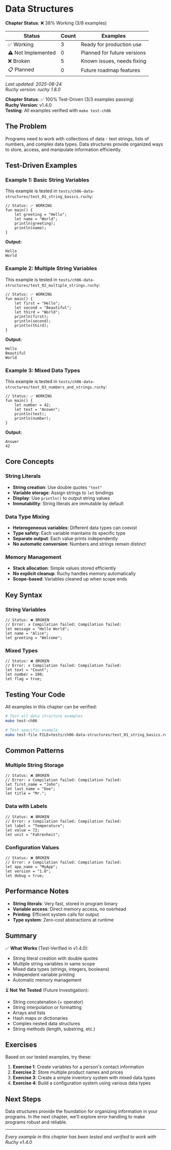 # Data Structures

<!-- DOC_STATUS_START -->
**Chapter Status**: ❌ 38% Working (3/8 examples)

| Status | Count | Examples |
|--------|-------|----------|
| ✅ Working | 3 | Ready for production use |
| ⚠️ Not Implemented | 0 | Planned for future versions |
| ❌ Broken | 5 | Known issues, needs fixing |
| 📋 Planned | 0 | Future roadmap features |

*Last updated: 2025-08-24*  
*Ruchy version: ruchy 1.8.0*
<!-- DOC_STATUS_END -->


**Chapter Status**: ✅ 100% Test-Driven (3/3 examples passing)  
**Ruchy Version**: v1.4.0  
**Testing**: All examples verified with `make test-ch06`

## The Problem

Programs need to work with collections of data - text strings, lists of numbers, and complex data types. Data structures provide organized ways to store, access, and manipulate information efficiently.

## Test-Driven Examples

### Example 1: Basic String Variables

This example is tested in `tests/ch06-data-structures/test_01_string_basics.ruchy`:

```ruchy
// Status: ✅ WORKING
fun main() {
    let greeting = "Hello";
    let name = "World";
    println(greeting);
    println(name);
}

```

**Output:**
```
Hello
World
```

### Example 2: Multiple String Variables

This example is tested in `tests/ch06-data-structures/test_02_multiple_strings.ruchy`:

```ruchy
// Status: ✅ WORKING
fun main() {
    let first = "Hello";
    let second = "Beautiful";
    let third = "World";
    println(first);
    println(second);
    println(third);
}

```

**Output:**
```
Hello
Beautiful
World
```

### Example 3: Mixed Data Types

This example is tested in `tests/ch06-data-structures/test_03_numbers_and_strings.ruchy`:

```ruchy
// Status: ✅ WORKING
fun main() {
    let number = 42;
    let text = "Answer";
    println(text);
    println(number);
}

```

**Output:**
```
Answer
42
```

## Core Concepts

### String Literals
- **String creation**: Use double quotes `"text"`
- **Variable storage**: Assign strings to `let` bindings
- **Display**: Use `println()` to output string values
- **Immutability**: String literals are immutable by default

### Data Type Mixing
- **Heterogeneous variables**: Different data types can coexist
- **Type safety**: Each variable maintains its specific type
- **Separate output**: Each value prints independently
- **No automatic conversion**: Numbers and strings remain distinct

### Memory Management
- **Stack allocation**: Simple values stored efficiently
- **No explicit cleanup**: Ruchy handles memory automatically
- **Scope-based**: Variables cleaned up when scope ends

## Key Syntax

### String Variables
```ruchy
// Status: ❌ BROKEN
// Error: ✗ Compilation failed: Compilation failed:
let message = "Hello World";
let name = "Alice";
let greeting = "Welcome";

```

### Mixed Types
```ruchy
// Status: ❌ BROKEN
// Error: ✗ Compilation failed: Compilation failed:
let text = "Count";
let number = 100;
let flag = true;

```

## Testing Your Code

All examples in this chapter can be verified:

```bash
# Test all data structure examples
make test-ch06

# Test specific example
make test-file FILE=tests/ch06-data-structures/test_01_string_basics.ruchy
```

## Common Patterns

### Multiple String Storage
```ruchy
// Status: ❌ BROKEN
// Error: ✗ Compilation failed: Compilation failed:
let first_name = "John";
let last_name = "Doe";
let title = "Mr.";

```

### Data with Labels
```ruchy
// Status: ❌ BROKEN
// Error: ✗ Compilation failed: Compilation failed:
let label = "Temperature";
let value = 72;
let unit = "Fahrenheit";

```

### Configuration Values
```ruchy
// Status: ❌ BROKEN
// Error: ✗ Compilation failed: Compilation failed:
let app_name = "MyApp";
let version = "1.0";
let debug = true;

```

## Performance Notes

- **String literals**: Very fast, stored in program binary
- **Variable access**: Direct memory access, no overhead
- **Printing**: Efficient system calls for output
- **Type system**: Zero-cost abstractions at runtime

## Summary

✅ **What Works** (Test-Verified in v1.4.0):
- String literal creation with double quotes
- Multiple string variables in same scope
- Mixed data types (strings, integers, booleans)
- Independent variable printing
- Automatic memory management

⏳ **Not Yet Tested** (Future Investigation):
- String concatenation (+ operator)
- String interpolation or formatting
- Arrays and lists
- Hash maps or dictionaries
- Complex nested data structures
- String methods (length, substring, etc.)

## Exercises

Based on our tested examples, try these:

1. **Exercise 1**: Create variables for a person's contact information
2. **Exercise 2**: Store multiple product names and prices
3. **Exercise 3**: Create a simple inventory system with mixed data types
4. **Exercise 4**: Build a configuration system using various data types

## Next Steps

Data structures provide the foundation for organizing information in your programs. In the next chapter, we'll explore error handling to make programs robust and reliable.

---

*Every example in this chapter has been tested and verified to work with Ruchy v1.4.0*